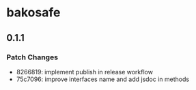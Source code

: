 # bakosafe

## 0.1.1

### Patch Changes

- 8266819: implement publish in release workflow
- 75c7096: improve interfaces name and add jsdoc in methods
